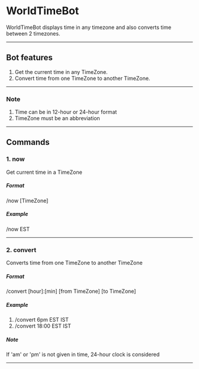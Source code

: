 # WorldTimeBot

WorldTimeBot displays time in any timezone and also converts time between 2 timezones.

-----------------------------------------------------------------------

## Bot features

1. Get the current time in any TimeZone.
2. Convert time from one TimeZone to another TimeZone.

-----------------------------------------------------------------------

### Note
1. Time can be in 12-hour or 24-hour format 
2. TimeZone must be an abbreviation

-----------------------------------------------------------------------

## Commands

### 1. **now**
Get current time in a TimeZone
##### Format
/now [TimeZone]
##### Example
/now EST

--------------------------------------

### 2. **convert**
Converts time from one TimeZone to another TimeZone
##### Format
/convert [hour]:[min] [from TimeZone] [to TimeZone]
##### Example
1. /convert 6pm EST IST 
2. /convert 18:00 EST IST
##### Note
If 'am' or 'pm' is not given in time, 24-hour clock is considered

--------------------------------------
